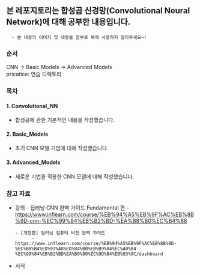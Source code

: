 ## 본 레포지토리는 합성곱 신경망(Convolutional Neural Network)에 대해 공부한 내용입니다.
      - 본 내용의 이미지 및 내용을 함부로 복제 사용하지 말아주세요~!
      

### 순서
CNN ->  Basic Models -> Advanced Models <br/>
pricatice: 연습 디렉토리

### 목차 
#### 1. Convolutional_NN
 - 합성공에 관한 기본적인 내용을 작성했습니다.
   
#### 2. Basic_Models
 - 초기 CNN 모델 기법에 대해 작성했습니다. 
   
#### 3. Advanced_Models
- 새로운 기법을 적용한 CNN 모델에 대해 작성했습니다.

### 참고 자료
- 강의
      - 딥러닝 CNN 완벽 가이드 Fundamental 편
            - https://www.inflearn.com/course/%EB%94%A5%EB%9F%AC%EB%8B%9D-cnn-%EC%99%84%EB%B2%BD-%EA%B8%B0%EC%B4%88

      - [개정판] 딥러닝 컴퓨터 비전 완벽 가이드
            -  https://www.inflearn.com/course/%EB%94%A5%EB%9F%AC%EB%8B%9D-%EC%BB%B4%ED%93%A8%ED%84%B0%EB%B9%84%EC%A0%84-%EC%99%84%EB%B2%BD%EA%B0%80%EC%9D%B4%EB%93%9C/dashboard

- 서적  
